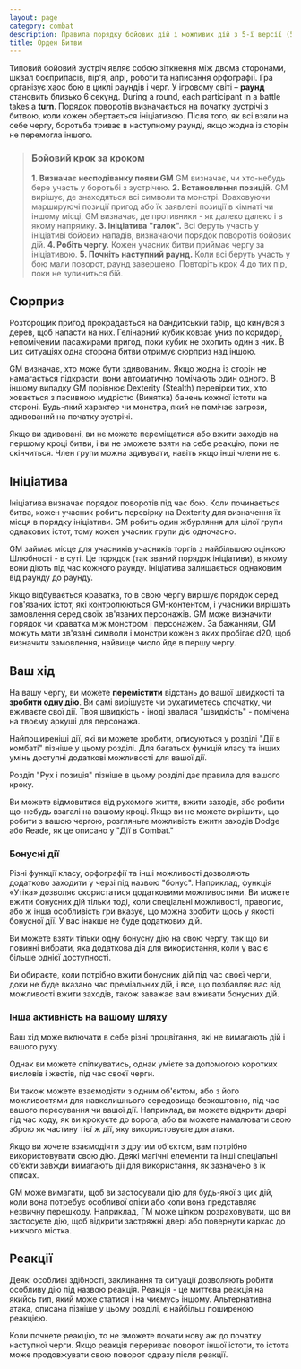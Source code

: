 ```yaml
---
layout: page
category: combat
description: Правила порядку бойових дій і можливих дій з 5-ї версії (5e) SRD (Документація Систем).
title: Орден Битви
---
```

Типовий бойовий зустріч являє собою зіткнення між двома сторонами, шквал боєприпасів, пір'я, апрі, роботи та написання орфографії. Гра організує хаос бою в циклі раундів і черг. У ігровому світі – **раунд** становить близько 6 секунд. During a round, each participant in a battle takes a **turn**. Порядок поворотів визначається на початку зустрічі з битвою, коли кожен обертається ініціативою. Після того, як всі взяли на себе чергу, боротьба триває в наступному раунді, якщо жодна із сторін не перемогла іншого.

> ### Бойовий крок за кроком
> **1. Визначає несподіванку появи GM** GM визначає, чи хто-небудь бере участь у боротьбі з зустрічею.
> **2. Встановлення позицій.** GM вирішує, де знаходяться всі символи та монстрі. Враховуючи маршируючі позиції пригод або їх заявлені позиції в кімнаті чи іншому місці, GM визначає, де противники - як далеко далеко і в якому напрямку.
> **3. Ініціатива "галок".** Всі беруть участь у ініціативі бойових нападів, визначаючи порядок поворотів бойових дій.
> **4. Робіть чергу.** Кожен учасник битви приймає чергу за ініціативою.
> **5. Почніть наступний раунд.** Коли всі беруть участь у бою мали поворот, раунд завершено. Повторіть крок 4 до тих пір, поки не зупиниться бій.


## Сюрприз
Розторощик пригод прокрадається на бандитський табір, що кинувся з дерев, щоб напасти на них. Гелінарний кубик ковзає униз по коридорі, непоміченим пасажирами пригод, поки кубик не охопить один з них. В цих ситуаціях одна сторона битви отримує сюрприз над іншою.

GM визначає, хто може бути здивованим. Якщо жодна із сторін не намагається підкрасти, вони автоматично помічають один одного. В іншому випадку GM порівнює Dexterity (Stealth) перевірки тих, хто ховається з пасивною мудрістю (Винятка) бачень кожної істоти на стороні. Будь-який характер чи монстра, який не помічає загрози, здивований на початку зустрічі.

Якщо ви здивовані, ви не можете переміщатися або вжити заходів на першому кроці битви, і ви не зможете взяти на себе реакцію, поки не скінчиться. Член групи можна здивувати, навіть якщо інші члени не є.

## Ініціатива
Ініціатива визначає порядок поворотів під час бою. Коли починається битва, кожен учасник робить перевірку на Dexterity для визначення їх місця в порядку ініціативи. GM робить один жбурляння для цілої групи однакових істот, тому кожен учасник групи діє одночасно.

GM займає місце для учасників учасників торгів з найбільшою оцінкою Шлюбності - в суті. Це порядок (так званий порядок ініціативи), в якому вони діють під час кожного раунду. Ініціатива залишається однаковим від раунду до раунду.

Якщо відбувається краватка, то в свою чергу вирішує порядок серед пов'язаних істот, які контролюються GM-контентом, і учасники вирішать замовлення серед своїх зв'язаних персонажів. GM може визначити порядок чи краватка між монстром і персонажем. За бажанням, GM можуть мати зв'язані символи і монстри кожен з яких пробігає d20, щоб визначити замовлення, найвище число йде в першу чергу.

## Ваш хід
На вашу чергу, ви можете **перемістити** відстань до вашої швидкості та **зробити одну дію**. Ви самі вирішуєте чи рухатиметесь спочатку, чи вживаєте свої дії. Твоя швидкість - іноді звалася "швидкість" - помічена на твоєму аркуші для персонажа.

Найпоширеніші дії, які ви можете зробити, описуються у розділі "Дії в комбаті" пізніше у цьому розділі. Для багатьох функцій класу та інших умінь доступні додаткові можливості для вашої дії.

Розділ "Рух і позиція" пізніше в цьому розділі дає правила для вашого кроку.

Ви можете відмовитися від рухомого життя, вжити заходів, або робити що-небудь взагалі на вашому кроці. Якщо ви не можете вирішити, що робити з вашою чергою, розгляньте можливість вжити заходів Dodge або Reade, як це описано у "Дії в Combat."

### Бонусні дії
Різні функції класу, орфографії та інші можливості дозволяють додатково заходити у черзі під назвою "бонус". Наприклад, функція «Утіка» дозволяє скористатися додатковими можливостями. Ви можете вжити бонусних дій тільки тоді, коли спеціальні можливості, правопис, або ж інша особливість гри вказує, що можна зробити щось у якості бонусної дії. У вас інакше не буде додаткових дій.

Ви можете взяти тільки одну бонусну дію на свою чергу, так що ви повинні вибрати, яка додаткова дія для використання, коли у вас є більше однієї доступності.

Ви обираєте, коли потрібно вжити бонусних дій під час своєї черги, доки не буде вказано час преміальних дій, і все, що позбавляє вас від можливості вжити заходів, також заважає вам вживати бонусних дій.

### Інша активність на вашому шляху
Ваш хід може включати в себе різні процвітання, які не вимагають дій і вашого руху.

Однак ви можете спілкуватись, однак умієте за допомогою коротких висловів і жестів, під час своєї черги.

Ви також можете взаємодіяти з одним об'єктом, або з його можливостями для навколишнього середовища безкоштовно, під час вашого пересування чи вашої дії. Наприклад, ви можете відкрити двері під час ходу, як ви крокуєте до ворога, або ви можете намалювати свою зброю як частину тієї ж дії, яку використовуєте для атаки.

Якщо ви хочете взаємодіяти з другим об'єктом, вам потрібно використовувати свою дію. Деякі магічні елементи та інші спеціальні об'єкти завжди вимагають дії для використання, як зазначено в їх описах.

GM може вимагати, щоб ви застосували дію для будь-якої з цих дій, коли вона потребує особливої опіки або коли вона представляє незвичну перешкоду. Наприклад, ГМ може цілком розраховувати, що ви застосуєте дію, щоб відкрити застряжні двері або повернути каркас до нижчого містка.

## Реакції
Деякі особливі здібності, заклинання та ситуації дозволяють робити особливу дію під назвою реакція. Реакція - це миттєва реакція на якийсь тип, який може статися і на чиємусь іншому. Альтернативна атака, описана пізніше у цьому розділі, є найбільш поширеною реакцією.

Коли почнете реакцію, то не зможете почати нову аж до початку наступної черги. Якщо реакція перериває поворот іншої істоти, то істота може продовжувати свою поворот одразу після реакції.
